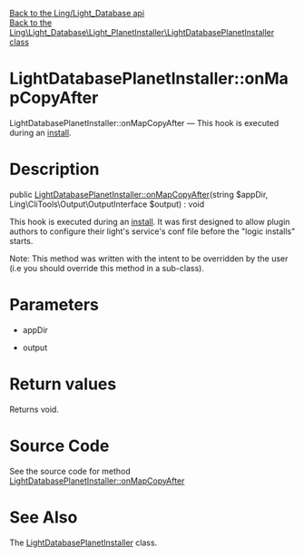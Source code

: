 [Back to the Ling/Light_Database api](https://github.com/lingtalfi/Light_Database/blob/master/doc/api/Ling/Light_Database.md)<br>
[Back to the Ling\Light_Database\Light_PlanetInstaller\LightDatabasePlanetInstaller class](https://github.com/lingtalfi/Light_Database/blob/master/doc/api/Ling/Light_Database/Light_PlanetInstaller/LightDatabasePlanetInstaller.md)


LightDatabasePlanetInstaller::onMapCopyAfter
================



LightDatabasePlanetInstaller::onMapCopyAfter — This hook is executed during an [install](https://github.com/lingtalfi/TheBar/blob/master/discussions/import-install.md#summary).




Description
================


public [LightDatabasePlanetInstaller::onMapCopyAfter](https://github.com/lingtalfi/Light_Database/blob/master/doc/api/Ling/Light_Database/Light_PlanetInstaller/LightDatabasePlanetInstaller/onMapCopyAfter.md)(string $appDir, Ling\CliTools\Output\OutputInterface $output) : void




This hook is executed during an [install](https://github.com/lingtalfi/TheBar/blob/master/discussions/import-install.md#summary).
It was first designed to allow  plugin authors to configure their light's service's conf file before the "logic installs" starts.

Note: This method was written with the intent to be overridden by the user (i.e you should override this method in a sub-class).



Parameters
================


- appDir

    

- output

    


Return values
================

Returns void.








Source Code
===========
See the source code for method [LightDatabasePlanetInstaller::onMapCopyAfter](https://github.com/lingtalfi/Light_Database/blob/master/Light_PlanetInstaller/LightDatabasePlanetInstaller.php#L23-L47)


See Also
================

The [LightDatabasePlanetInstaller](https://github.com/lingtalfi/Light_Database/blob/master/doc/api/Ling/Light_Database/Light_PlanetInstaller/LightDatabasePlanetInstaller.md) class.



